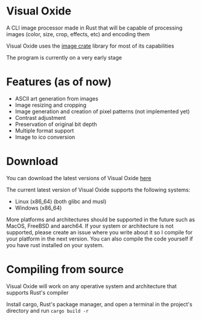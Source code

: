 # Visual Oxide
A CLI image processor made in Rust that will be capable of processing images (color, size, crop, effects, etc) and encoding them

Visual Oxide uses the [image crate](https://crates.io/crates/image) library for most of its capabilities 

The program is currently on a very early stage

# Features (as of now)
- ASCII art generation from images
- Image resizing and cropping
- Image generation and creation of pixel patterns (not implemented yet)
- Contrast adjustment
- Preservation of original bit depth
- Multiple format support
- Image to ico conversion

# Download
You can download the latest versions of Visual Oxide [here](https://github.com/spacebanana420/VisualOxide/releases)

The current latest version of Visual Oxide supports the following systems:
- Linux (x86_64) (both glibc and musl)
- Windows (x86_64)

More platforms and architectures should be supported in the future such as MacOS, FreeBSD and aarch64. If your system or architecture is not supported, please create an issue where you write about it so I compile for your platform in the next version. You can also compile the code yourself if you have rust installed on your system.

# Compiling from source
Visual Oxide will work on any operative system and architecture that supports Rust's compiler

Install cargo, Rust's package manager, and open a terminal in the project's directory and run ``` cargo build -r ```
